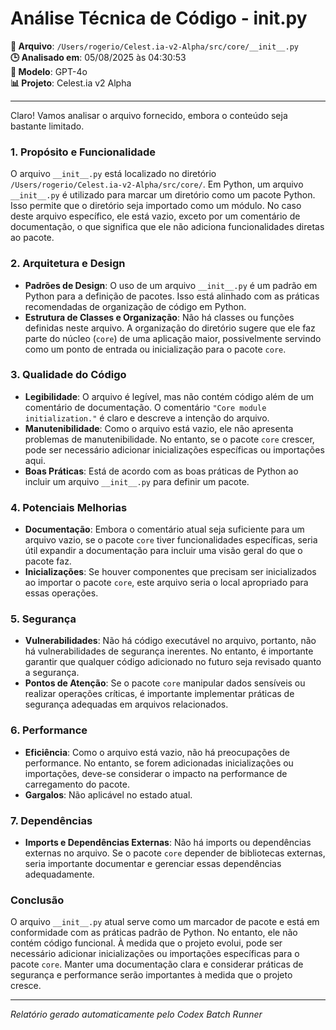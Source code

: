 # Análise Técnica de Código - __init__.py

**📁 Arquivo**: `/Users/rogerio/Celest.ia-v2-Alpha/src/core/__init__.py`  
**🕒 Analisado em**: 05/08/2025 às 04:30:53  
**🤖 Modelo**: GPT-4o  
**📊 Projeto**: Celest.ia v2 Alpha  

---

Claro! Vamos analisar o arquivo fornecido, embora o conteúdo seja bastante limitado.

### 1. Propósito e Funcionalidade
O arquivo `__init__.py` está localizado no diretório `/Users/rogerio/Celest.ia-v2-Alpha/src/core/`. Em Python, um arquivo `__init__.py` é utilizado para marcar um diretório como um pacote Python. Isso permite que o diretório seja importado como um módulo. No caso deste arquivo específico, ele está vazio, exceto por um comentário de documentação, o que significa que ele não adiciona funcionalidades diretas ao pacote.

### 2. Arquitetura e Design
- **Padrões de Design**: O uso de um arquivo `__init__.py` é um padrão em Python para a definição de pacotes. Isso está alinhado com as práticas recomendadas de organização de código em Python.
- **Estrutura de Classes e Organização**: Não há classes ou funções definidas neste arquivo. A organização do diretório sugere que ele faz parte do núcleo (`core`) de uma aplicação maior, possivelmente servindo como um ponto de entrada ou inicialização para o pacote `core`.

### 3. Qualidade do Código
- **Legibilidade**: O arquivo é legível, mas não contém código além de um comentário de documentação. O comentário `"Core module initialization."` é claro e descreve a intenção do arquivo.
- **Manutenibilidade**: Como o arquivo está vazio, ele não apresenta problemas de manutenibilidade. No entanto, se o pacote `core` crescer, pode ser necessário adicionar inicializações específicas ou importações aqui.
- **Boas Práticas**: Está de acordo com as boas práticas de Python ao incluir um arquivo `__init__.py` para definir um pacote.

### 4. Potenciais Melhorias
- **Documentação**: Embora o comentário atual seja suficiente para um arquivo vazio, se o pacote `core` tiver funcionalidades específicas, seria útil expandir a documentação para incluir uma visão geral do que o pacote faz.
- **Inicializações**: Se houver componentes que precisam ser inicializados ao importar o pacote `core`, este arquivo seria o local apropriado para essas operações.

### 5. Segurança
- **Vulnerabilidades**: Não há código executável no arquivo, portanto, não há vulnerabilidades de segurança inerentes. No entanto, é importante garantir que qualquer código adicionado no futuro seja revisado quanto a segurança.
- **Pontos de Atenção**: Se o pacote `core` manipular dados sensíveis ou realizar operações críticas, é importante implementar práticas de segurança adequadas em arquivos relacionados.

### 6. Performance
- **Eficiência**: Como o arquivo está vazio, não há preocupações de performance. No entanto, se forem adicionadas inicializações ou importações, deve-se considerar o impacto na performance de carregamento do pacote.
- **Gargalos**: Não aplicável no estado atual.

### 7. Dependências
- **Imports e Dependências Externas**: Não há imports ou dependências externas no arquivo. Se o pacote `core` depender de bibliotecas externas, seria importante documentar e gerenciar essas dependências adequadamente.

### Conclusão
O arquivo `__init__.py` atual serve como um marcador de pacote e está em conformidade com as práticas padrão de Python. No entanto, ele não contém código funcional. À medida que o projeto evolui, pode ser necessário adicionar inicializações ou importações específicas para o pacote `core`. Manter uma documentação clara e considerar práticas de segurança e performance serão importantes à medida que o projeto cresce.

---

*Relatório gerado automaticamente pelo Codex Batch Runner*
